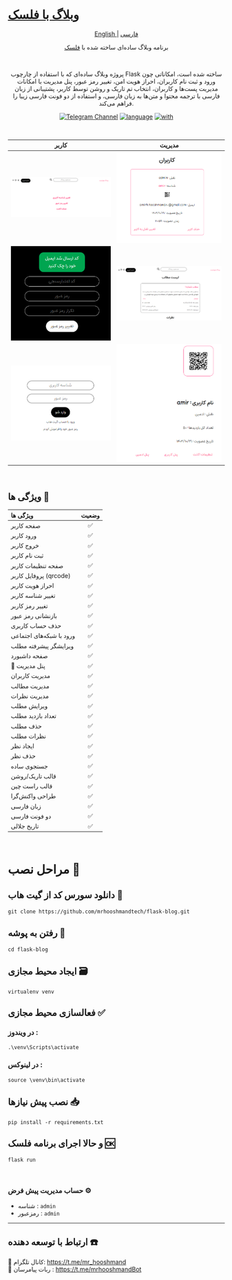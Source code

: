 
# [وبلاگ با فلسک](https://github.com/mrhooshmandtech/flask-blog/)

<p align="center">
	<a href="./README.md">
	English
	</a>
	|
	<a href="./README-FA.md">
	فارسی
	</a>
</p>


<p align="center">
برنامه وبلاگ ساده‌ای ساخته شده با <a href="https://flask.palletsprojects.com/en/3.0.x/">فلسک</a>
</p>

<br>

<p align="center">
پروژه وبلاگ ساده‌ای که با استفاده از چارچوب Flask ساخته شده است، امکاناتی چون ورود و ثبت نام کاربران، احراز هویت امن، تغییر رمز عبور، پنل مدیریت با امکانات مدیریت پست‌ها و کاربران، انتخاب تم تاریک و روشن توسط کاربر، پشتیبانی از زبان فارسی با ترجمه محتوا و متن‌ها به زبان فارسی، و استفاده از دو فونت فارسی زیبا را فراهم می‌کند.
</p>


<div align="center">

[![Telegram Channel](https://img.shields.io/badge/Telegram%20Channel-mr__hooshmand-blue)](https://telegram.dog/mr_hooshmand)
[![language](https://img.shields.io/badge/language-python-red)](https://python.org/)
[![with](https://img.shields.io/badge/with_flask-3FABC0)](https://flask.palletsprojects.com/en/3.0.x/)

</div>

<br>

| کاربر | مدیریت |
| :-----------------------------------------------------------------------------: | :---------------------------------------------------------------------------: |
|                    ![کاربر](/doc/user-settings.png)                      |                    ![مدیریت](/doc/admin-panel.png)                     |
|                     ![کاربر](/doc/chenge-password-page.png)              |                    ![مدیریت](/doc/admin-dashboard.png)                       |
|                     ![کاربر](/doc/login-page.png)                        |                    ![مدیریت](/doc/user-panel.png)                       |

<br>

## ویژگی ها 💫

<div align="right">


| ویژگی ها                | وضعیت |
| :--------------------- | :----: |
| صفحه کاربر               |   ✅   |
| ورود کاربر                |   ✅   |
| خروج کاربر                |   ✅   |
| ثبت نام کاربر                |   ✅   |
| صفحه تنظیمات کاربر                |   ✅   |
| پروفایل کاربر (qrcode)               |   ✅   |
| احراز هویت کاربر                |   ✅   |
| تغییر شناسه کاربر                |   ✅   |
| تغییر رمز کاربر                |   ✅   |
| بازنشانی رمز عبور                |   ✅   |
| حذف حساب کاربری                |   ✅   |
| ورود با شبکه‌های اجتماعی                |   ✅   |
| ویرایشگر پیشرفته مطلب               |   ✅   |
| صفحه داشبورد                |   ✅   |
| 🔽 پنل مدیریت                |   ✅   |
| مدیریت کاربران                |   ✅   |
| مدیریت مطالب                |   ✅   |
| مدیریت نظرات                |   ✅   |
| ویرایش مطلب                |   ✅   |
| تعداد بازدید مطلب                |   ✅   |
| حذف مطلب                |   ✅   |
| نظرات مطلب                |   ✅   |
| ایجاد نظر                |   ✅   |
| حذف نظر                |   ✅   |
| جستجوی ساده                |   ✅   |
| قالب تاریک/روشن                |   ✅   |
| قالب راست چین                |   ✅   |
| طراحی واکنش‌گرا                |   ✅   |
| زبان فارسی                |   ✅   |
| دو فونت فارسی                |   ✅   |
| تاریخ جلالی                |   ✅   |

</div>

<br>

# مراحل نصب 📌

## دانلود سورس کد از گیت هاب 💾
````
git clone https://github.com/mrhooshmandtech/flask-blog.git
````
## رفتن به پوشه 📁

````
cd flask-blog
````

## ایجاد محیط مجازی 🗃

````
virtualenv venv 
````

## فعالسازی محیط مجازی ✅

###  در ویندوز :
````
.\venv\Scripts\activate
````

### در لینوکس :
````
source \venv\bin\activate
````

## نصب پیش نیازها 📥
````
pip install -r requirements.txt
````

## و حالا اجرای برنامه فلسک 🆗
````
flask run
````

<br>

### حساب مدیریت پیش فرض ⚙️

- شناسه : `admin`
- رمزعبور : `admin`

<hr>

## ارتباط با توسعه دهنده ☎️

💎 کانال تلگرام: https://t.me/mr_hooshmand
<br>
💎 ربات پیامرسان : https://t.me/mrhooshmandBot
<br>